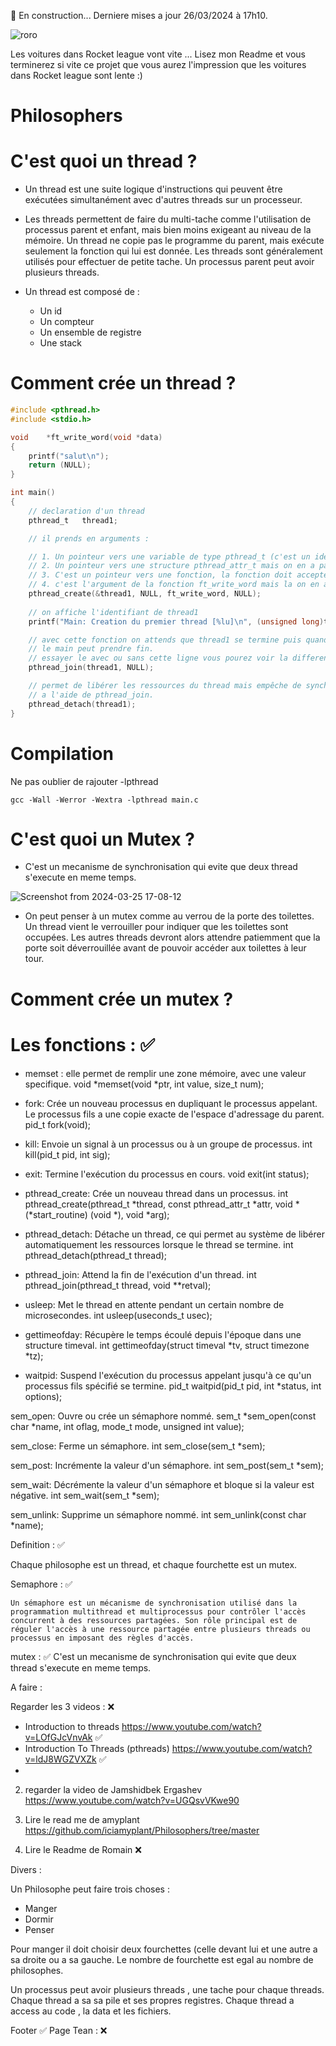 🚧 En construction... Derniere mises a jour 26/03/2024 à 17h10.



![roro](https://github.com/Teddyburgonde/Philosophers/assets/93845046/4dfa0811-9aca-46a9-8900-45aab9c0fe5f)

Les voitures dans Rocket league vont vite ... 
Lisez mon Readme et vous terminerez si vite ce projet que vous aurez l'impression que les voitures dans Rocket league sont lente :)

# Philosophers

# C'est quoi un thread ? 

- Un thread est une suite logique d'instructions qui peuvent être exécutées simultanément avec d'autres threads sur un processeur.
- Les threads permettent de faire du multi-tache comme l'utilisation de processus parent et enfant, mais bien moins exigeant au niveau de la mémoire. Un thread ne copie pas le programme du parent, mais exécute seulement la fonction qui lui est donnée. Les threads sont généralement utilisés pour effectuer de petite tache. Un processus parent peut avoir plusieurs threads.

- Un thread est composé de :
  
  	- Un id
	- Un compteur
	- Un ensemble de registre
 	- Une stack 

# Comment crée un thread ?

```C
#include <pthread.h>
#include <stdio.h>

void	*ft_write_word(void *data)
{
	printf("salut\n");
	return (NULL);
}

int	main()
{	
	// declaration d'un thread
	pthread_t	thread1;

	// il prends en arguments :

	// 1. Un pointeur vers une variable de type pthread_t (c'est un identifiant)
	// 2. Un pointeur vers une structure pthread_attr_t mais on en a pas donc on met NULL 
	// 3. C'est un pointeur vers une fonction, la fonction doit accepter un argument de type void*
	// 4. c'est l'argument de la fonction ft_write_word mais la on en a pas donc on met NULL
	pthread_create(&thread1, NULL, ft_write_word, NULL);
	
	// on affiche l'identifiant de thread1
	printf("Main: Creation du premier thread [%lu]\n", (unsigned long)thread1);

	// avec cette fonction on attends que thread1 se termine puis quand il est terminer
	// le main peut prendre fin.
	// essayer le avec ou sans cette ligne vous pourez voir la difference.
	pthread_join(thread1, NULL);

	// permet de libérer les ressources du thread mais empêche de synchroniser plusieurs thrads
	// a l'aide de pthread_join.
	pthread_detach(thread1);
}
```
# Compilation 
Ne pas oublier de rajouter -lpthread 
```
gcc -Wall -Werror -Wextra -lpthread main.c
```
# C'est quoi un Mutex ? 

- C'est un mecanisme de synchronisation qui evite que deux thread s'execute en meme temps.

![Screenshot from 2024-03-25 17-08-12](https://github.com/Teddyburgonde/Philosophers/assets/93845046/8415d620-a47f-467a-a5d3-0b80702586fd)

- On peut penser à un mutex comme au verrou de la porte des toilettes. Un thread vient le verrouiller pour indiquer que les toilettes sont occupées. Les autres threads devront alors attendre patiemment que la porte soit déverrouillée avant de pouvoir accéder aux toilettes à leur tour.

# Comment crée un mutex ?































# Les fonctions : ✅

- memset : elle permet de remplir une zone mémoire, avec une valeur specifique.
void *memset(void *ptr, int value, size_t num);


- fork: Crée un nouveau processus en dupliquant le processus appelant. Le processus fils a une copie exacte de l'espace d'adressage du parent.
pid_t fork(void);


- kill: Envoie un signal à un processus ou à un groupe de processus.
int kill(pid_t pid, int sig);


- exit: Termine l'exécution du processus en cours.
void exit(int status);


- pthread_create: Crée un nouveau thread dans un processus.
int pthread_create(pthread_t *thread, const pthread_attr_t *attr, void *(*start_routine) (void *), void *arg);


- pthread_detach: Détache un thread, ce qui permet au système de libérer automatiquement les ressources lorsque le thread se termine.
int pthread_detach(pthread_t thread);


- pthread_join: Attend la fin de l'exécution d'un thread.
int pthread_join(pthread_t thread, void **retval);


- usleep: Met le thread en attente pendant un certain nombre de microsecondes.
int usleep(useconds_t usec);


- gettimeofday: Récupère le temps écoulé depuis l'époque dans une structure timeval.
int gettimeofday(struct timeval *tv, struct timezone *tz);


- waitpid: Suspend l'exécution du processus appelant jusqu'à ce qu'un processus fils spécifié se termine.
pid_t waitpid(pid_t pid, int *status, int options);


sem_open: Ouvre ou crée un sémaphore nommé.
sem_t *sem_open(const char *name, int oflag, mode_t mode, unsigned int value);


sem_close: Ferme un sémaphore.
int sem_close(sem_t *sem);


sem_post: Incrémente la valeur d'un sémaphore.
int sem_post(sem_t *sem);


sem_wait: Décrémente la valeur d'un sémaphore et bloque si la valeur est négative.
int sem_wait(sem_t *sem);


sem_unlink: Supprime un sémaphore nommé.
int sem_unlink(const char *name);


Definition : ✅

Chaque philosophe est un thread, et chaque fourchette est un mutex.



Semaphore : ✅    

	Un sémaphore est un mécanisme de synchronisation utilisé dans la programmation multithread et multiprocessus pour contrôler l'accès concurrent à des ressources partagées. Son rôle principal est de réguler l'accès à une ressource partagée entre plusieurs threads ou processus en imposant des règles d'accès.    

mutex : ✅
	C'est un mecanisme de synchronisation qui evite que deux thread s'execute en meme temps.

	
A faire : 


Regarder les 3 videos : ❌
  - Introduction to threads https://www.youtube.com/watch?v=LOfGJcVnvAk ✅
  - Introduction To Threads (pthreads) https://www.youtube.com/watch?v=ldJ8WGZVXZk ✅
  - 

2. regarder la video de Jamshidbek Ergashev
https://www.youtube.com/watch?v=UGQsvVKwe90

3. Lire le read me de amyplant  
https://github.com/iciamyplant/Philosophers/tree/master 

4. Lire le Readme de Romain ❌



Divers : 

Un Philosophe peut faire trois choses :  
  - Manger
  - Dormir
  - Penser

Pour manger il doit choisir deux fourchettes (celle devant lui et une autre a sa droite ou a sa gauche.
Le nombre de fourchette est egal au nombre de philosophes.


Un processus peut avoir plusieurs threads , une tache pour chaque threads.
Chaque thread a sa sa pile et ses propres registres.
Chaque thread a access au code , la data et les fichiers. 


Footer ✅
Page Tean : ❌
